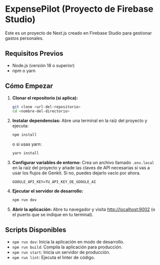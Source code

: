 # ExpensePilot (Proyecto de Firebase Studio)

Este es un proyecto de Next.js creado en Firebase Studio para gestionar gastos personales.

## Requisitos Previos

- Node.js (versión 18 o superior)
- npm o yarn

## Cómo Empezar

1.  **Clonar el repositorio (si aplica):**
    ```bash
    git clone <url-del-repositorio>
    cd <nombre-del-directorio>
    ```

2.  **Instalar dependencias:**
    Abre una terminal en la raíz del proyecto y ejecuta:
    ```bash
    npm install
    ```
    o si usas yarn:
    ```bash
    yarn install
    ```

3.  **Configurar variables de entorno:**
    Crea un archivo llamado `.env.local` en la raíz del proyecto y añade las claves de API necesarias si vas a usar los flujos de Genkit. Si no, puedes dejarlo vacío por ahora.
    ```
    GOOGLE_API_KEY=TU_API_KEY_DE_GOOGLE_AI
    ```

4.  **Ejecutar el servidor de desarrollo:**
    ```bash
    npm run dev
    ```

5.  **Abrir la aplicación:**
    Abre tu navegador y visita [http://localhost:9002](http://localhost:9002) (o el puerto que se indique en tu terminal).

## Scripts Disponibles

- `npm run dev`: Inicia la aplicación en modo de desarrollo.
- `npm run build`: Compila la aplicación para producción.
- `npm run start`: Inicia un servidor de producción.
- `npm run lint`: Ejecuta el linter de código.
